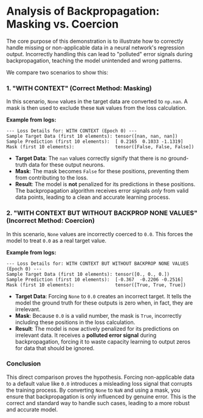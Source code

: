 # Analysis of Backpropagation: Masking vs. Coercion

The core purpose of this demonstration is to illustrate how to correctly handle missing or non-applicable data in a neural network's regression output. Incorrectly handling this can lead to "polluted" error signals during backpropagation, teaching the model unintended and wrong patterns.

We compare two scenarios to show this:

### 1. "WITH CONTEXT" (Correct Method: Masking)

In this scenario, `None` values in the target data are converted to `np.nan`. A mask is then used to exclude these `NaN` values from the loss calculation.

**Example from logs:**
```
--- Loss Details for: WITH CONTEXT (Epoch 0) ---
Sample Target Data (first 10 elements): tensor([nan, nan, nan])
Sample Prediction (first 10 elements):  [ 0.2165  0.1033 -1.1319]
Mask (first 10 elements):               tensor([False, False, False])
```

-   **Target Data**: The `nan` values correctly signify that there is no ground-truth data for these output neurons.
-   **Mask**: The mask becomes `False` for these positions, preventing them from contributing to the loss.
-   **Result**: The model is **not** penalized for its predictions in these positions. The backpropagation algorithm receives error signals *only* from valid data points, leading to a clean and accurate learning process.

### 2. "WITH CONTEXT BUT WITHOUT BACKPROP NONE VALUES" (Incorrect Method: Coercion)

In this scenario, `None` values are incorrectly coerced to `0.0`. This forces the model to treat `0.0` as a real target value.

**Example from logs:**
```
--- Loss Details for: WITH CONTEXT BUT WITHOUT BACKPROP NONE VALUES (Epoch 0) ---
Sample Target Data (first 10 elements): tensor([0., 0., 0.])
Sample Prediction (first 10 elements):  [-0.367  -0.2206 -0.2516]
Mask (first 10 elements):               tensor([True, True, True])
```

-   **Target Data**: Forcing `None` to `0.0` creates an incorrect target. It tells the model the ground truth for these outputs is zero when, in fact, they are irrelevant.
-   **Mask**: Because `0.0` is a valid number, the mask is `True`, incorrectly including these positions in the loss calculation.
-   **Result**: The model is now actively penalized for its predictions on irrelevant data. It receives a **polluted error signal** during backpropagation, forcing it to waste capacity learning to output zeros for data that should be ignored.

### Conclusion

This direct comparison proves the hypothesis. Forcing non-applicable data to a default value like `0.0` introduces a misleading loss signal that corrupts the training process. By converting `None` to `NaN` and using a mask, you ensure that backpropagation is only influenced by genuine error. This is the correct and standard way to handle such cases, leading to a more robust and accurate model.
